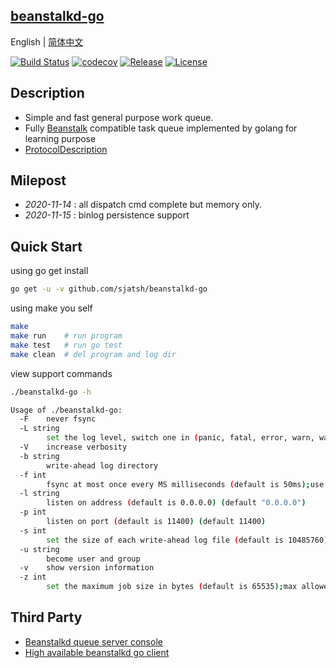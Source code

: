 ## [beanstalkd-go](https://github.com/sjatsh/beanstalkd-go)

English | [简体中文](readme.md)

[![Build Status](https://travis-ci.org/sjatsh/beanstalk-go.svg?branch=main)](https://travis-ci.org/sjatsh/beanstalk-go.svg?branch=main)
[![codecov](https://codecov.io/gh/sjatsh/beanstalk-go/branch/main/graph/badge.svg)](https://codecov.io/gh/sjatsh/beanstalk-go)
[![Release](https://img.shields.io/github/release/sjatsh/beanstalkd-go.svg?label=Release)](https://github.com/sjatsh/beanstalkd-go/releases)
[![License](https://img.shields.io/github/license/sjatsh/beanstalkd-go)](https://github.com/sjatsh/beanstalkd-go)

## Description

- Simple and fast general purpose work queue.
- Fully [Beanstalk](https://github.com/beanstalkd/beanstalkd) compatible task queue implemented by golang for learning
  purpose
- [ProtocolDescription](protocol.zh-CN.md)

## Milepost

- *2020-11-14* : all dispatch cmd complete but memory only.
- *2020-11-15* : binlog persistence support

## Quick Start

using go get install

```bash
go get -u -v github.com/sjatsh/beanstalkd-go
```

using make you self

```bash
make
make run    # run program
make test   # run go test
make clean  # del program and log dir
```

view support commands

```bash
./beanstalkd-go -h
```

```bash
Usage of ./beanstalkd-go:
  -F    never fsync
  -L string
        set the log level, switch one in (panic, fatal, error, warn, waring, info, debug, trace) (default "warn")
  -V    increase verbosity
  -b string
        write-ahead log directory
  -f int
        fsync at most once every MS milliseconds (default is 50ms);use -f0 for "always fsync" (default 50)
  -l string
        listen on address (default is 0.0.0.0) (default "0.0.0.0")
  -p int
        listen on port (default is 11400) (default 11400)
  -s int
        set the size of each write-ahead log file (default is 10485760);will be rounded up to a multiple of 4096 bytes (default 10485760)
  -u string
        become user and group
  -v    show version information
  -z int
        set the maximum job size in bytes (default is 65535);max allowed is 1073741824 bytes (default 65535)
```

## Third Party

- [Beanstalkd queue server console](https://github.com/xuri/aurora)
- [High available beanstalkd go client](https://github.com/tal-tech/go-queue)
